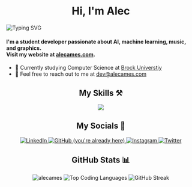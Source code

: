 <h1 align="center">Hi, I'm Alec</h1>
<img src="https://readme-typing-svg.herokuapp.com?font=Fira+Code&pause=1000&color=6a9955&width=435&lines=%2F%2F+AI+%26+machine+learning+enthusiast;%2F%2F+musician;%2F%2F+computer+science+student" alt="Typing SVG" />
<h4>I'm a student developer passionate about AI, machine learning, music, and graphics. <br>Visit my website at <a title="Personal Website" href="https://alecames.com">alecames.com</a>.</h4>

- 🏫 Currently studying Computer Science at [Brock Universtiy](https://brocku.ca)
- 📧 Feel free to reach out to me at [dev@alecames.com](mailto:dev@alecames.com)
  
<h2 align="center">My Skills ⚒️</h2>
<div align="center">
    <img src="https://skillicons.dev/icons?i=py,vscode,java,js,ts,html,css,svelte,netlify,cpp,c,git,github,markdown,latex,androidstudio,kotlin,discord,bots,rust,mongodb,sqlite,mysql,firebase,postgres,react,nodejs,bash,linux,vercel,gcp,pytorch,tailwind,docker,idea,visualstudio,arduino,processing,figma,ai,ps,pr,ae,blender&perline=10" />
</div>

<h2 align="center">My Socials 🔗</h2>
<p align="center">
	<a href="https://linkedin.com/in/alecames/">
    <img title="LinkedIn" src="https://skillicons.dev/icons?i=linkedin" />
  </a>
	<a href="https://github.com/alecames/">
	<img title="GitHub (you're already here)" src="https://skillicons.dev/icons?i=github" />
	</a>
  <a href="https://instagram.com/alec.ames/">
    <img title="Instagram" src="https://skillicons.dev/icons?i=instagram" />
  </a>
  <a href="https://twitter.com/alecames/">
	<img title="Twitter" src="https://skillicons.dev/icons?i=twitter" />
	</a>
</p>

<h2 align="center">GitHub Stats 📊</h2>
<div align="center">
<img title="GitHub Stats" src="https://githubstats.alecames.com/api?username=alecames&show_icons=true&locale=en&theme=dark&hide_border=true&bg_color=00000000" alt="alecames" />

<img title="Top Coding Languages" src="https://githubstats.alecames.com/api/top-langs?username=alecames&show_icons=true&locale=en&layout=compact&theme=dark&hide_border=true&bg_color=00000000" />
<!-- <img src="https://github-profile-trophy.vercel.app/?username=alecames&theme=onedark&no-frame=true&no-bg=true" /> -->
<!-- <img title="Coding Activity" src="https://githubstats.alecames.com/api/wakatime?username=alecames&theme=dark&hide_border=true&bg_color=00000000" /> -->
<img title="GitHub Streak" src="https://streak-stats.demolab.com?user=alecames&theme=highcontrast&hide_border=true&background=DD272700" />
<!-- <img style="float:right; transition: float 0.33s ease;" src="https://githubstats.alecames.com/api/wakatime?username=alecames" alt="alecames" /> -->
</div>
